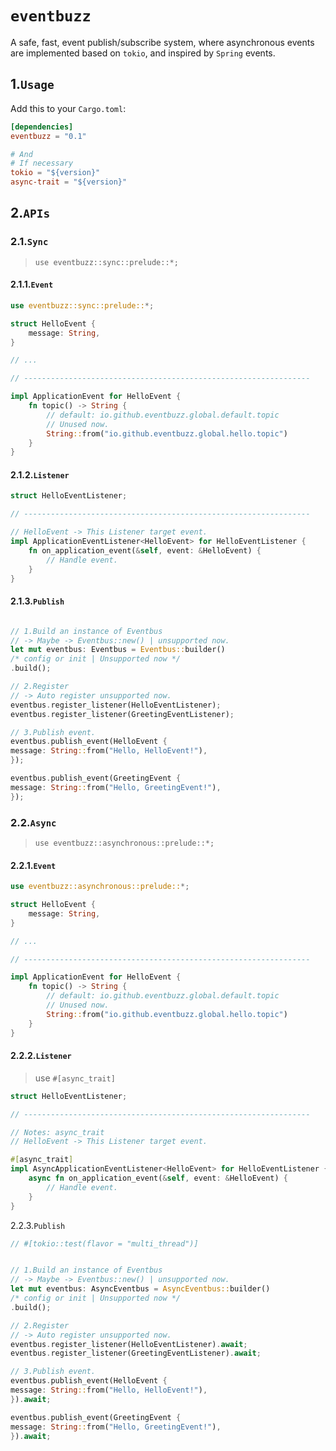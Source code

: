 # `eventbuzz`

A safe, fast, event publish/subscribe system, where asynchronous events are implemented based on `tokio`, and inspired
by
`Spring` events.

## 1.`Usage`

Add this to your `Cargo.toml`:

```toml
[dependencies]
eventbuzz = "0.1"

# And
# If necessary
tokio = "${version}"
async-trait = "${version}"
```

## 2.`APIs`

### 2.1.`Sync`

> `use eventbuzz::sync::prelude::*;`

#### 2.1.1.`Event`

```rust
use eventbuzz::sync::prelude::*;

struct HelloEvent {
    message: String,
}

// ...

// ----------------------------------------------------------------

impl ApplicationEvent for HelloEvent {
    fn topic() -> String {
        // default: io.github.eventbuzz.global.default.topic
        // Unused now.
        String::from("io.github.eventbuzz.global.hello.topic")
    }
}
```

#### 2.1.2.`Listener`

```rust
struct HelloEventListener;

// ----------------------------------------------------------------

// HelloEvent -> This Listener target event.
impl ApplicationEventListener<HelloEvent> for HelloEventListener {
    fn on_application_event(&self, event: &HelloEvent) {
        // Handle event.
    }
}
```

#### 2.1.3.`Publish`

```rust

// 1.Build an instance of Eventbus
// -> Maybe -> Eventbus::new() | unsupported now.
let mut eventbus: Eventbus = Eventbus::builder()
/* config or init | Unsupported now */
.build();

// 2.Register
// -> Auto register unsupported now.
eventbus.register_listener(HelloEventListener);
eventbus.register_listener(GreetingEventListener);

// 3.Publish event.
eventbus.publish_event(HelloEvent {
message: String::from("Hello, HelloEvent!"),
});

eventbus.publish_event(GreetingEvent {
message: String::from("Hello, GreetingEvent!"),
});

```

### 2.2.`Async`

> `use eventbuzz::asynchronous::prelude::*;`

#### 2.2.1.`Event`

```rust
use eventbuzz::asynchronous::prelude::*;

struct HelloEvent {
    message: String,
}

// ...

// ----------------------------------------------------------------

impl ApplicationEvent for HelloEvent {
    fn topic() -> String {
        // default: io.github.eventbuzz.global.default.topic
        // Unused now.
        String::from("io.github.eventbuzz.global.hello.topic")
    }
}
```

#### 2.2.2.`Listener`

> use `#[async_trait]`

```rust
struct HelloEventListener;

// ----------------------------------------------------------------

// Notes: async_trait
// HelloEvent -> This Listener target event.

#[async_trait]
impl AsyncApplicationEventListener<HelloEvent> for HelloEventListener {
    async fn on_application_event(&self, event: &HelloEvent) {
        // Handle event.
    }
}
```

2.2.3.`Publish`

```rust
// #[tokio::test(flavor = "multi_thread")]


// 1.Build an instance of Eventbus
// -> Maybe -> Eventbus::new() | unsupported now.
let mut eventbus: AsyncEventbus = AsyncEventbus::builder()
/* config or init | Unsupported now */
.build();

// 2.Register
// -> Auto register unsupported now.
eventbus.register_listener(HelloEventListener).await;
eventbus.register_listener(GreetingEventListener).await;

// 3.Publish event.
eventbus.publish_event(HelloEvent {
message: String::from("Hello, HelloEvent!"),
}).await;

eventbus.publish_event(GreetingEvent {
message: String::from("Hello, GreetingEvent!"),
}).await;
```

